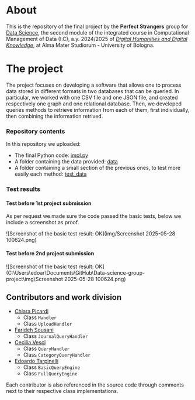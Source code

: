 # About 
This is the repository of the final project by the **Perfect Strangers** group for [Data Science](https://www.unibo.it/it/studiare/insegnamenti-competenze-trasversali-moocs/insegnamenti/insegnamento/2024/467046), the second module of the integrated course in Computational Management of Data (I.C), a.y. 2024/2025 of [_Digital Humanities and Digital Knowledge_](https://corsi.unibo.it/2cycle/DigitalHumanitiesKnowledge), at Alma Mater Studiorum - University of Bologna. 

# The project 
The project focuses on developing a software that allows one to process data stored in different formats in two databases that can be queried. 
In particular, we worked with one CSV file and one JSON file, and created respectively one graph and one relational database. Then, we developed queries methods to retrieve information from each of them, first individually, then combining the information retrived. 

### Repository contents 
In this repository we uploaded: 
- The final Python code: [impl.py](https://github.com/edotarp/Data-science-group-project/blob/main/impl.py)
- A folder containing the data provided: [data](https://github.com/edotarp/Perfect-Stranger-DHDK-2025/tree/main/data)
- A folder containing a small section of the previous ones, to test more easily each method: [test_data](https://github.com/edotarp/Perfect-Stranger-DHDK-2025/tree/main/test_data)

### Test results
#### Test before 1st project submission 
As per request we made sure the code passed the basic tests, below we include a screenshot as proof.

![Screenshot of the basic test result: OK](img/Screenshot 2025-05-28 100624.png) 

#### Test before 2nd project submission 

![Screenshot of the basic test result: OK](C:\Users\edoar\Documents\GitHub\Data-science-group-project\img\Screenshot 2025-05-28 100624.png)

## Contributors and work division
* [Chiara Picardi](chiara.picardi2@studio.unibo.it)
    - Class `Handler`
    - Class `UploadHandler`
* [Farideh Sousani](farideh.sousani@studio.unibo.it)
   - Class `JournalQueryHandler`
* [Cecilia Vesci](cecilia.vesci@studio.unibo.it)
   - Class `QueryHandler`
   - Class `CategoryQueryHandler`
* [Edoardo Tarpinelli](edoardo.tarpinelli@studio.unibo.it)
   - Class `BasicQueryEngine`
   - Class `FullQueryEngine`
     
Each contributor is also referenced in the source code through comments next to their respective class implementations.
